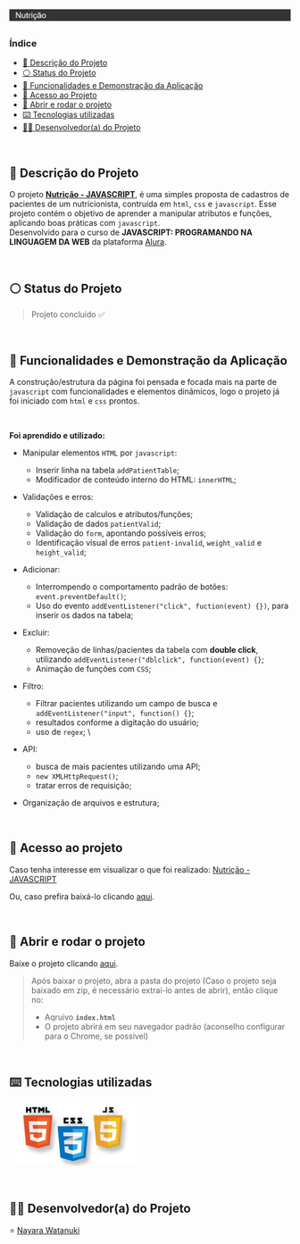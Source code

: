 <h1 align="center">
  <img alt="Nutrição - JAVASCRIPT" src="https://raw.githubusercontent.com/nayarawatanuki/javascript__nutritionist/main/src/assets/img/readme/Cover%20-%20nutritionist-javascript.png#vitrinedev"/>
</h1>

### Índice

* [:pencil: Descrição do Projeto](#pencil-descrição-do-projeto)
* [:white_circle: Status do Projeto](#white_circle-status-do-projeto)
* [:hammer: Funcionalidades e Demonstração da Aplicação](#hammer-funcionalidades-e-demonstração-da-aplicação)
* [:open_file_folder: Acesso ao Projeto](#open_file_folder-acesso-ao-projeto)
* [:rocket: Abrir e rodar o projeto](#rocket-abrir-e-rodar-o-projeto)
* [:keyboard: Tecnologias utilizadas](#keyboard-tecnologias-utilizadas)
* [:woman_technologist: Desenvolvedor(a) do Projeto](#woman_technologist-desenvolvedora-do-projeto)

</br>

## :pencil: Descrição do Projeto
O projeto **[Nutrição - JAVASCRIPT](https://nayarawatanuki.github.io/javascript__nutritionist/)**, é uma simples proposta de cadastros de pacientes de um nutricionista, contruída em `html`, `css` e `javascript`. 
Esse projeto contém o objetivo de aprender a manipular atributos e funções, aplicando boas práticas com `javascript`. 
</br>Desenvolvido para o curso de **JAVASCRIPT: PROGRAMANDO NA LINGUAGEM DA WEB** da plataforma [Alura](https://www.alura.com.br/).

</br>

## :white_circle: Status do Projeto
> Projeto concluído :white_check_mark:

</br>

## :hammer: Funcionalidades e Demonstração da Aplicação
A construção/estrutura da página foi pensada e focada mais na parte de `javascript` com funcionalidades e elementos dinâmicos, logo o projeto já foi iniciado com `html` e `css` prontos.

</br>

**Foi aprendido e utilizado:** 

  - Manipular elementos `HTML` por `javascript`:
    - Inserir linha na tabela `addPatientTable`;
    - Modificador de conteúdo interno do HTML: `innerHTML`;
  
  - Validações e erros: 
    - Validação de calculos e atributos/funções;
    - Validação de dados `patientValid`;
    - Validação do `form`, apontando possíveis erros;
    - Identificação visual de erros `patient-invalid`, `weight_valid` e `height_valid`;
  
  - Adicionar:
    - Interrompendo o comportamento padrão de botões: `event.preventDefault()`;
    - Uso do evento `addEventListener("click", fuction(event) {})`, para inserir os dados na tabela;
  
  - Excluir:
    - Removeção de linhas/pacientes da tabela com **double click**, utilizando `addEventListener("dblclick", function(event) {}`;
    - Animação de funções com `CSS`;

  - Filtro: 
    - Filtrar pacientes utilizando um campo de busca e `addEventListener("input", function() {}`;
    - resultados conforme a digitação do usuário;
    - uso de `regex`; \
  
  - API:
    - busca de mais pacientes utilizando uma API;
    - `new XMLHttpRequest()`;
    - tratar erros de requisição;

  - Organização de arquivos e estrutura;

</br>

## :open_file_folder: Acesso ao projeto
Caso tenha interesse em visualizar o que foi realizado: [Nutrição - JAVASCRIPT](https://nayarawatanuki.github.io/javascript__nutritionist/) 

Ou, caso prefira baixá-lo clicando [aqui](https://github.com/nayarawatanuki/javascript__nutritionist/archive/refs/heads/main.zip).

</br>

## :rocket: Abrir e rodar o projeto
Baixe o projeto clicando [aqui](https://github.com/nayarawatanuki/javascript__nutritionist/archive/refs/heads/main.zip).

> Após baixar o projeto, abra a pasta do projeto (Caso o projeto seja baixado em zip, é necessário extraí-lo antes de abrir), então clique no:
> - Aqruivo **``index.html``**
> - O projeto abrirá em seu navegador padrão (aconselho configurar para o Chrome, se possível)

</br>

## :keyboard: Tecnologias utilizadas
![HTML, CSS e JS](https://raw.githubusercontent.com/nayarawatanuki/javascript__nutritionist/main/src/assets/img/readme/html-css-js.PNG)</br>

</br>

## :woman_technologist: Desenvolvedor(a) do Projeto
:star: [Nayara Watanuki](https://github.com/nayarawatanuki)
